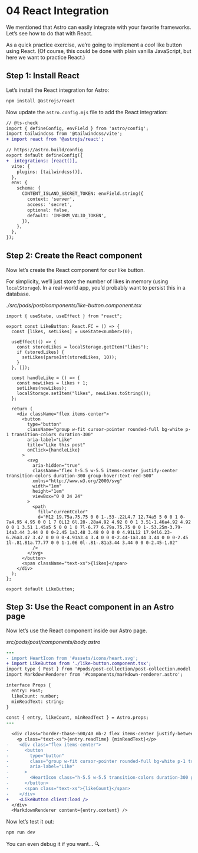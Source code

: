 # 04 React Integration

We mentioned that Astro can easily integrate with your favorite frameworks. Let’s see how to do that with React.  

As a quick practice exercise, we’re going to implement a *cool* like button using React. (Of course, this could be done with plain vanilla JavaScript, but here we want to practice React.)  

## Step 1: Install React

Let’s install the React integration for Astro:  

```bash
npm install @astrojs/react
```

Now update the `astro.config.mjs` file to add the React integration:  

```diff
// @ts-check
import { defineConfig, envField } from 'astro/config';
import tailwindcss from '@tailwindcss/vite';
+ import react from '@astrojs/react';

// https://astro.build/config
export default defineConfig({
+  integrations: [react()],
  vite: {
    plugins: [tailwindcss()],
  },
  env: {
    schema: {
      CONTENT_ISLAND_SECRET_TOKEN: envField.string({
        context: 'server',
        access: 'secret',
        optional: false,
        default: 'INFORM_VALID_TOKEN',
      }),
    },
  },
});
```

## Step 2: Create the React component

Now let’s create the React component for our like button.  

For simplicity, we’ll just store the number of likes in memory (using `localStorage`). In a real-world app, you’d probably want to persist this in a database.  

_./src/pods/post/components/like-button.component.tsx_

```tsx
import { useState, useEffect } from "react";

export const LikeButton: React.FC = () => {
  const [likes, setLikes] = useState<number>(0);

  useEffect(() => {
    const storedLikes = localStorage.getItem("likes");
    if (storedLikes) {
      setLikes(parseInt(storedLikes, 10));
    }
  }, []);

  const handleLike = () => {
    const newLikes = likes + 1;
    setLikes(newLikes);
    localStorage.setItem("likes", newLikes.toString());
  };

  return (
    <div className="flex items-center">
      <button
        type="button"
        className="group w-fit cursor-pointer rounded-full bg-white p-1 transition-colors duration-300"
        aria-label="Like"
        title="Like this post"
        onClick={handleLike}
      >
        <svg
          aria-hidden="true"
          className="flex h-5.5 w-5.5 items-center justify-center transition-colors duration-300 group-hover:text-red-500"
          xmlns="http://www.w3.org/2000/svg"
          width="1em"
          height="1em"
          viewBox="0 0 24 24"
        >
          <path
            fill="currentColor"
            d="M12 19.75a.75.75 0 0 1-.53-.22L4.7 12.74a5 5 0 0 1 0-7a4.95 4.95 0 0 1 7 0L12 6l.28-.28a4.92 4.92 0 0 1 3.51-1.46a4.92 4.92 0 0 1 3.51 1.45a5 5 0 0 1 0 7l-6.77 6.79a.75.75 0 0 1-.53.25m-3.79-14a3.44 3.44 0 0 0-2.45 1a3.48 3.48 0 0 0 0 4.91L12 17.94l6.23-6.26a3.47 3.47 0 0 0 0-4.91a3.4 3.4 0 0 0-2.44-1a3.44 3.44 0 0 0-2.45 1l-.81.81a.77.77 0 0 1-1.06 0l-.81-.81a3.44 3.44 0 0 0-2.45-1.02"
          />
        </svg>
      </button>
      <span className="text-xs">{likes}</span>
    </div>
  );
};

export default LikeButton;
```

## Step 3: Use the React component in an Astro page

Now let’s use the React component inside our Astro page.  

_src/pods/post/components/body.astro_

```diff
---
- import HeartIcon from '#assets/icons/heart.svg';
+ import LikeButton from './like-button.component.tsx';
import type { Post } from '#pods/post-collection/post-collection.model';
import MarkdownRenderer from '#components/markdown-renderer.astro';

interface Props {
  entry: Post;
  likeCount: number;
  minReadText: string;
}

const { entry, likeCount, minReadText } = Astro.props;
---
```

```diff
  <div class="border-tbase-500/40 mb-2 flex items-center justify-between gap-4 border-y py-2">
    <p class="text-xs">{entry.readTime} {minReadText}</p>
-    <div class="flex items-center">
-      <button
-        type="button"
-        class="group w-fit cursor-pointer rounded-full bg-white p-1 transition-colors duration-300"
-        aria-label="Like"
-      >
-        <HeartIcon class="h-5.5 w-5.5 transition-colors duration-300 group-hover:text-red-500" />
-      </button>
-      <span class="text-xs">{likeCount}</span>
-    </div>
+    <LikeButton client:load />
  </div>
  <MarkdownRenderer content={entry.content} />
```

Now let’s test it out:  

```bash
npm run dev
```

You can even debug it if you want… 🔍  
